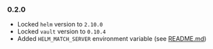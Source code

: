 ### 0.2.0

* Locked `helm` version to `2.10.0`
* Locked `vault` version to `0.10.4`
* Added `HELM_MATCH_SERVER` environment variable (see [README.md](README.md))
